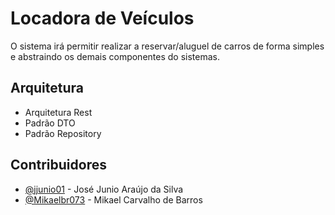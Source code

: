# Locadora de Veículos

  O sistema irá permitir realizar a reservar/aluguel de carros de forma simples e abstraindo os demais componentes do sistemas.


## Arquitetura
  - Arquitetura Rest
  - Padrão DTO
  - Padrão Repository


## Contribuidores

  - [@jjunio01](https://github.com/jjunio01) - José Junio Araújo da Silva
  - [@Mikaelbr073](https://github.com/Mikaelbr073) - Mikael Carvalho de Barros
